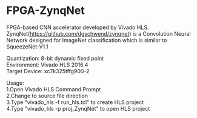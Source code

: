 # FPGA-ZynqNet
FPGA-based CNN accelerator developed by Vivado HLS.  
ZynqNet(https://github.com/dgschwend/zynqnet) is a Convolution Neural Network designed for ImageNet classification which is similar to SqueezeNet-V1.1

Quantization: 8-bit dynamic fixed point  
Environment: Vivado HLS 2016.4  
Target Device: xc7k325tffg900-2

Usage:  
    1.Open Vivado HLS Command Prompt  
    2.Change to source file direction  
    3.Type "vivado_hls -f run_hls.tcl" to create HLS project  
    4.Type "vivado_hls -p proj_ZynqNet" to open HLS project
